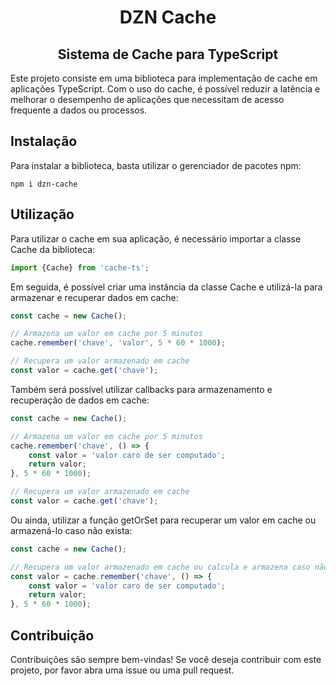 <h1 align="center"> DZN Cache</h1>

<h2 align="center"> Sistema de Cache para TypeScript </h2>

Este projeto consiste em uma biblioteca para implementação de cache em
aplicações TypeScript. Com o uso do cache, é possível reduzir a latência e
melhorar o desempenho de aplicações que necessitam de acesso frequente a
dados ou processos.

## Instalação

Para instalar a biblioteca, basta utilizar o gerenciador de pacotes npm:

```shell
npm i dzn-cache
```

## Utilização

Para utilizar o cache em sua aplicação, é necessário importar a
classe Cache da biblioteca:

```typescript
import {Cache} from 'cache-ts';
```

Em seguida, é possível criar uma instância da classe Cache e utilizá-la para
armazenar e recuperar dados em cache:

```typescript
const cache = new Cache();

// Armazena um valor em cache por 5 minutos
cache.remember('chave', 'valor', 5 * 60 * 1000);

// Recupera um valor armazenado em cache
const valor = cache.get('chave');
```

Também será possível utilizar callbacks para armazenamento e recuperação de dados em cache:

```typescript
const cache = new Cache();

// Armazena um valor em cache por 5 minutos
cache.remember('chave', () => {
    const valor = 'valor caro de ser computado';
    return valor;
}, 5 * 60 * 1000);

// Recupera um valor armazenado em cache
const valor = cache.get('chave');
```

Ou ainda, utilizar a função getOrSet para recuperar um valor
em cache ou armazená-lo caso não exista:

```typescript
const cache = new Cache();

// Recupera um valor armazenado em cache ou calcula e armazena caso não exista
const valor = cache.remember('chave', () => {
    const valor = 'valor caro de ser computado';
    return valor;
}, 5 * 60 * 1000);
```

## Contribuição

Contribuições são sempre bem-vindas! Se você deseja contribuir com
este projeto, por favor abra uma issue ou uma pull request.